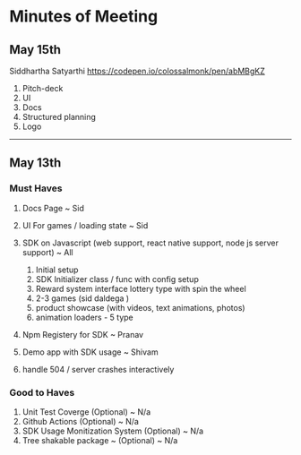 # Minutes of Meeting
## May 15th

Siddhartha Satyarthi
https://codepen.io/colossalmonk/pen/abMBgKZ

1. Pitch-deck
2. UI 
3. Docs
4. Structured planning
5. Logo

---

## May 13th

### Must Haves

1. Docs Page ~ Sid
2. UI For games / loading state ~ Sid
3. SDK on Javascript (web support, react native support, node js server support) ~ All
    1. Initial setup
    2. SDK Initializer class / func with config setup
    3. Reward system interface lottery type with spin the wheel
    4. 2-3 games (sid daldega )
    5. product showcase (with videos, text animations, photos)
    6. animation loaders - 5 type 
    
4. Npm Registery for SDK ~ Pranav
5. Demo app with SDK usage ~ Shivam
6. handle 504 / server crashes interactively

### Good to Haves

1. Unit Test Coverge (Optional) ~ N/a
2. Github Actions (Optional) ~ N/a
3. SDK Usage Monitization System (Optional) ~ N/a
4. Tree shakable package  ~ (Optional) ~ N/a